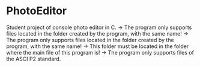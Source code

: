 # PhotoEditor
Student project of console photo editor in C.
-> The program only supports files located in the folder created by the program, with the same name! 
  -> The program only supports files located in the folder created by the program, with the same name!
  -> This folder must be located in the folder where the main file of this program is!
  -> The program only supports files of the ASCI P2 standard.
